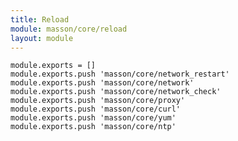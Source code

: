 ```yaml
---
title: Reload
module: masson/core/reload
layout: module
---
```


    module.exports = []
    module.exports.push 'masson/core/network_restart'
    module.exports.push 'masson/core/network'
    module.exports.push 'masson/core/network_check'
    module.exports.push 'masson/core/proxy'
    module.exports.push 'masson/core/curl'
    module.exports.push 'masson/core/yum'
    module.exports.push 'masson/core/ntp'
